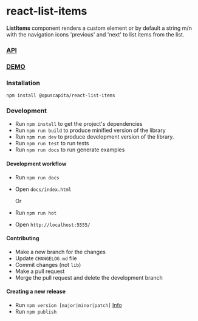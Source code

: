 # react-list-items

**ListItems** component renders a custom element or by default a string m/n with the navigation icons 'previous' and 'next' to list items from the list.

### [API](./src/list-items/README.md)

### [DEMO](https://opuscapita.github.io/react-list-items)

### Installation
```
npm install @opuscapita/react-list-items
```

### Development

* Run `npm install` to get the project's dependencies
* Run `npm run build` to produce minified version of the library
* Run `npm run dev` to produce development version of the library.
* Run `npm run test` to run tests
* Run `npm run docs` to run generate examples

#### Development workflow
* Run `npm run docs`
* Open `docs/index.html`

  Or

* Run `npm run hot`
* Open `http://localhost:5555/`

#### Contributing
* Make a new branch for the changes
* Update `CHANGELOG.md` file
* Commit changes (not `lib`)
* Make a pull request
* Merge the pull request and delete the development branch

#### Creating a new release
* Run `npm version [major|minor|patch]` [Info](https://docs.npmjs.com/cli/version)
* Run `npm publish`